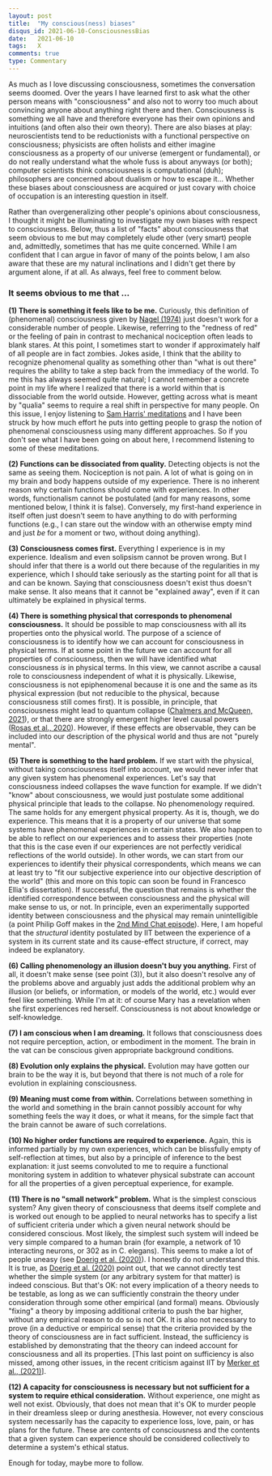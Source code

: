 ```yaml
---
layout: post
title:  "My conscious(ness) biases"
disqus_id: 2021-06-10-ConsciousnessBias
date:   2021-06-10
tags: 	X
comments: true
type: Commentary
---
```


As much as I love discussing consciousness, sometimes the conversation seems doomed. Over the years I have learned first to ask what the other person means with "consciousness" and also not to worry too much about convincing anyone about anything right there and then. Consciousness is something we all have and therefore everyone has their own opinions and intuitions (and often also their own theory). There are also biases at play: neuroscientists tend to be reductionists with a functional perspective on consciousness; physicists are often holists and either imagine consciousness as a property of our universe (emergent or fundamental), or do not really understand what the whole fuss is about anyways (or both); computer scientists think consciousness is computational (duh); philosophers are concerned about dualism or how to escape it... Whether these biases about consciousness are acquired or just covary with choice of occupation is an interesting question in itself. 

Rather than overgeneralizing other people's opinions about consciousness, I thought it might be illuminating to investigate my own biases with respect to consciousness. Below, thus a list of "facts" about consciousness that seem obvious to me but may completely elude other (very smart) people and, admittedly, sometimes that has me quite concerned. While I am confident that I can argue in favor of many of the points below, I am also aware that these are my natural inclinations and I didn't get there by argument alone, if at all. As always, feel free to comment below.

### It seems obvious to me that ...

**(1) There is something it feels like to be me.** Curiously, this definition of (phenomenal) consciousness given by [Nagel (1974)](https://doi.org/10.2307/2183914) just doesn't work for a considerable number of people. Likewise, referring to the "redness of red" or the feeling of pain in contrast to mechanical nociception often leads to blank stares. At this point, I sometimes start to wonder if approximately half of all people are in fact zombies. Jokes aside, I think that the ability to recognize phenomenal quality as something other than "what is out there" requires the ability to take a step back from the immediacy of the world. To me this has always seemed quite natural; I cannot remember a concrete point in my life where I realized that there is a world within that is dissociable from the world outside. However, getting across what is meant by "qualia" seems to require a real shift in perspective for many people. On this issue, I enjoy listening to [Sam Harris' meditations](https://wakingup.com/) and I have been struck by how much effort he puts into getting people to grasp the notion of phenomenal consciousness using many different approaches. So if you don't see what I have been going on about here, I recommend listening to some of these meditations. 

**(2) Functions can be dissociated from quality.** Detecting objects is not the same as seeing them. Nociception is not pain. A lot of what is going on in my brain and body happens outside of my experience. There is no inherent reason why certain functions should come with experiences. In other words, functionalism cannot be postulated (and for many reasons, some mentioned below, I think it is false). Conversely, my first-hand experience in itself often just doesn't seem to have anything to do with performing functions (e.g., I can stare out the window with an otherwise empty mind and just *be* for a moment or two, without doing anything).

**(3) Consciousness comes first.** Everything I experience is in my experience. Idealism and even solipsism cannot be proven wrong. But I should infer that there is a world out there because of the regularities in my experience, which I should take seriously as the starting point for all that is and can be known. Saying that consciousness doesn't exist thus doesn't make sense. It also means that it cannot be "explained away", even if it can ultimately be explained in physical terms. 

**(4) There is something physical that corresponds to phenomenal consciousness.** It should be possible to map consciousness with all its properties onto the physical world. The purpose of a science of consciousness is to identify how we can account for consciousness in physical terms. If at some point in the future we can account for all properties of consciousness, then we will have identified what consciousness *is* in physical terms. In this view, we cannot ascribe a causal role to consciousness independent of what it is physically. Likewise, consciousness is not epiphenomenal because it is one and the same as its physical expression (but not reducible to the physical, because consciousness still comes first). It is possible, in principle, that consciousness might lead to quantum collapse ([Chalmers and McQueen, 2021](https://philpapers.org/rec/CHACAT-24)), or that there are strongly emergent higher level causal powers ([Rosas et al., 2020](https://doi.org/10.1371/journal.pcbi.1008289)). However, if these effects are observable, they can be included into our description of the physical world and thus are not "purely mental". 

**(5) There is something to the hard problem.** If we start with the physical, without taking consciousness itself into account, we would never infer that any given system has phenomenal experiences. Let's say that consciousness indeed collapses the wave function for example. If we didn't "know" about consciousness, we would just postulate some additional physical principle that leads to the collapse. No phenomenology required. The same holds for any emergent physical property. 
As it is, though, we do experience. This means that it is a property of our universe that some systems have phenomenal experiences in certain states. We also happen to be able to reflect on our experiences and to assess their properties (note that this is the case even if our experiences are not perfectly veridical reflections of the world outside). In other words, we can start from our experiences to identify their physical correspondents, which means we can at least try to "fit our subjective experience into our objective description of the world" (this and more on this topic can soon be found in Francesco Ellia's dissertation). If successful, the question that remains is whether the identified correspondence between consciousness and the physical will make sense to us, or not. In principle, even an experimentally supported identity between consciousness and the physical may remain unintelligible (a point Philip Goff makes in the [2nd Mind Chat episode](https://www.youtube.com/watch?v=2Sbg07JzVe8)). Here, I am hopeful that the *structural* identity postulated by IIT between the experience of a system in its current state and its cause-effect structure, if correct, may indeed be explanatory.

**(6) Calling phenomenology an illusion doesn't buy you anything.** First of all, it doesn't make sense (see point (3)), but it also doesn't resolve any of the problems above and arguably just adds the additional problem why an illusion (or beliefs, or information, or models of the world, etc.) would ever feel like something. While I'm at it: of course Mary has a revelation when she first experiences red herself. Consciousness is not about knowledge or self-knowledge. 

**(7) I am conscious when I am dreaming.** It follows that consciousness does not require perception, action, or embodiment in the moment. The brain in the vat can be conscious given appropriate background conditions.

**(8) Evolution only explains the physical.** Evolution may have gotten our brain to be the way it is, but beyond that there is not much of a role for evolution in explaining consciousness.

**(9) Meaning must come from within.** Correlations between something in the world and something in the brain cannot possibly account for why something feels the way it does, or what it means, for the simple fact that the brain cannot be aware of such correlations.

**(10) No higher order functions are required to experience.** Again, this is informed partially by my own experiences, which can be blissfully empty of self-reflection at times, but also by a principle of inference to the best explanation: it just seems convoluted to me to require a functional monitoring system in addition to whatever physical substrate can account for all the properties of a given perceptual experience, for example. 

**(11) There is no "small network" problem.** What is the simplest conscious system? Any given theory of consciousness that deems itself complete and is worked out enough to be applied to neural networks has to specify a list of sufficient criteria under which a given neural network should be considered conscious. Most likely, the simplest such system will indeed be very simple compared to a human brain (for example, a network of 10 interacting neurons, or 302 as in C. elegans). This seems to make a lot of people uneasy (see [Doerig et al. (2020)](https://www.tandfonline.com/doi/full/10.1080/17588928.2020.1772214)). I honestly do not understand this. It is true, as [Doerig et al. (2020)](https://www.tandfonline.com/doi/full/10.1080/17588928.2020.1772214) point out, that we cannot directly test whether the simple system (or any arbitrary system for that matter) is indeed conscious. But that's OK: not every implication of a theory needs to be testable, as long as we can sufficiently constrain the theory under consideration through some other empirical (and formal) means. Obviously "fixing" a theory by imposing additional criteria to push the bar higher, without any empirical reason to do so is not OK. It is also not necessary to prove (in a deductive or empirical sense) that the criteria provided by the theory of consciousness are in fact sufficient. Instead, the sufficiency is established by demonstrating that the theory can indeed account for consciousness and all its properties. [This last point on sufficiency is also missed, among other issues, in the recent criticism against IIT by [Merker et al., (2021)](https://doi.org/10.1017/S0140525X21000881)].

**(12) A capacity for consciousness is necessary but not sufficient for a system to require ethical consideration.** Without experience, one might as well not exist. Obviously, that does not mean that it's OK to murder people in their dreamless sleep or during anesthesia. However, not every conscious system necessarily has the capacity to experience loss, love, pain, or has plans for the future. These are contents of consciousness and the contents that a given system can experience should be considered collectively to determine a system's ethical status.

Enough for today, maybe more to follow.

